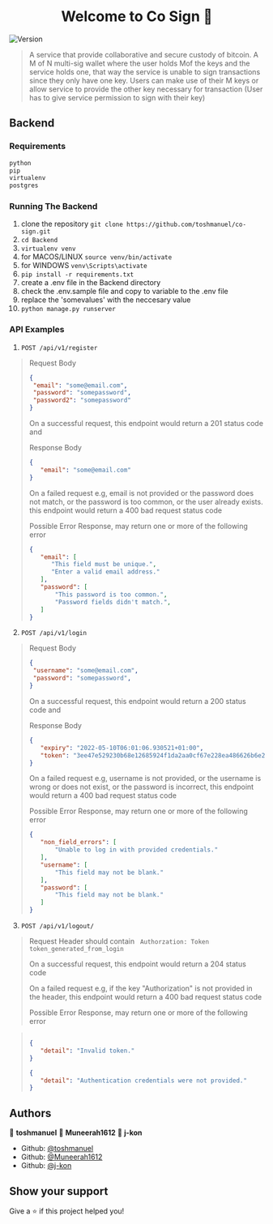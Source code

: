 <h1 align="center">Welcome to Co Sign 👋</h1>
<p>
  <img alt="Version" src="https://img.shields.io/badge/version-1.0-blue.svg?cacheSeconds=2592000" />
</p>

> A service that provide collaborative and secure custody of bitcoin. A M of N multi-sig wallet where the user holds Mof the keys and the service holds one, that way the service is unable to sign transactions since they only have one key. Users can make use of their M keys or allow service to provide the other key necessary for transaction (User has to give service permission to sign with their key)

## Backend

### Requirements
```python
python
pip
virtualenv
postgres
```

### Running The Backend
1. clone the repository ```git clone https://github.com/toshmanuel/co-sign.git```
1. ```cd Backend```
1. ```virtualenv venv```
1. for MACOS/LINUX ```source venv/bin/activate```
1. for WINDOWS ```venv\Scripts\activate```
1. ```pip install -r requirements.txt```
1. create a .env file in the Backend directory
1. check the .env.sample file and copy to variable to the .env file
1. replace the 'somevalues' with the neccesary value
1. ```python manage.py runserver```

### API Examples

1. ```POST /api/v1/register```

> 
> Request Body
> 
> ```json
> {
>  "email": "some@email.com",
>  "password": "somepassword",
>  "password2": "somepassword"
> }
> ```
>
> On a successful request, this endpoint would return a 201 status code and 
> 
> Response Body
> ```json
> {
>    "email": "some@email.com"
> }
> ```
> On a failed request e.g, email is not provided or the password does not match, or the password is too common, or the user already exists. this endpoint would return a 400 bad request status code
> 
> Possible Error Response, may return one or more of the following error
> ```json
> {
>    "email": [
>       "This field must be unique.", 
>       "Enter a valid email address."
>    ],
>    "password": [
>        "This password is too common.",
>        "Password fields didn't match.",
>    ]
> }
> ```
>

2. ```POST /api/v1/login```

> 
> Request Body
> 
> ```json
> {
>  "username": "some@email.com",
>  "password": "somepassword",
> }
> ```
>
> On a successful request, this endpoint would return a 200 status code and 
> 
> Response Body
> ```json
> {
>    "expiry": "2022-05-10T06:01:06.930521+01:00",
>    "token": "3ee47e529230b68e12685924f1da2aa0cf67e228ea486626b6e2bbbeda117936"
> }
> ```
> On a failed request e.g, username is not provided, or the username is wrong or does not exist, or the password is incorrect, this endpoint would return a 400 bad request status code
> 
> Possible Error Response, may return one or more of the following error
> ```json
> {
>    "non_field_errors": [
>        "Unable to log in with provided credentials."
>    ],
>    "username": [
>        "This field may not be blank."
>    ],
>    "password": [
>        "This field may not be blank."
>    ]
> }
> ```
>

3. ```POST /api/v1/logout/```

> 
> Request Header should contain 
> ``` Authorzation: Token token_generated_from_login```
>
> On a successful request, this endpoint would return a 204 status code
>
> 
> 
> On a failed request e.g, if the key "Authorization" is not provided in the header, this endpoint would return a 400 bad request status code
> 
> Possible Error Response, may return one or more of the following error

> ```json
> 
> {
>    "detail": "Invalid token."
> }
>
>{
>    "detail": "Authentication credentials were not provided."
>}
> ```
>




## Authors

👤 **toshmanuel**
👤 **Muneerah1612**
👤 **j-kon**

* Github: [@toshmanuel](https://github.com/toshmanuel)
* Github: [@Muneerah1612](https://github.com/Muneerah1612)
* Github: [@j-kon](https://github.com/j-kon)

## Show your support
Give a ⭐️ if this project helped you!
